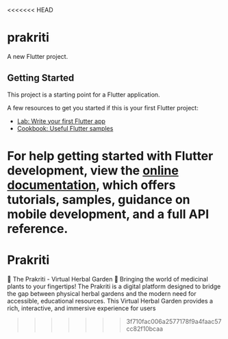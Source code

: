 <<<<<<< HEAD
# prakriti

A new Flutter project.

## Getting Started

This project is a starting point for a Flutter application.

A few resources to get you started if this is your first Flutter project:

- [Lab: Write your first Flutter app](https://docs.flutter.dev/get-started/codelab)
- [Cookbook: Useful Flutter samples](https://docs.flutter.dev/cookbook)

For help getting started with Flutter development, view the
[online documentation](https://docs.flutter.dev/), which offers tutorials,
samples, guidance on mobile development, and a full API reference.
=======
# Prakriti
🌿 The Prakriti - Virtual Herbal Garden 🌿 Bringing the world of medicinal plants to your fingertips! The Prakriti is a digital platform designed to bridge the gap between physical herbal gardens and the modern need for accessible, educational resources. This Virtual Herbal Garden provides a rich, interactive, and immersive experience for users 
>>>>>>> 3f710fac006a2577178f9a4faac57cc82f10bcaa
